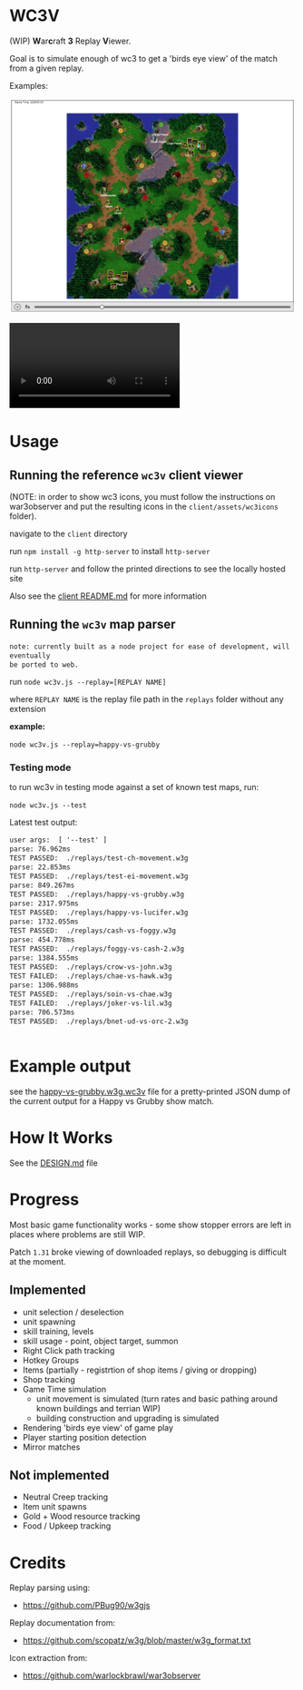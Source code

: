 # WC3V

 (WIP) **W**ar**c**raft **3** Replay **V**iewer.

 Goal is to simulate enough of wc3 to get a 'birds eye view'
 of the match from a given replay.

 Examples:

 ![Happy vs Grubby showmatch on Concealed Hill](/example-client-v2.png)

 ![Battle.net match with title commentary](/wc3v-beta-preview.webm)

# Usage

## Running the reference `wc3v` client viewer

(NOTE: in order to show wc3 icons, you must follow the instructions on war3observer
 and put the resulting icons in the `client/assets/wc3icons` folder).

navigate to the `client` directory

run `npm install -g http-server` to install `http-server`

run `http-server` and follow the printed directions to see the locally hosted site


Also see the [client README.md](client/README.md) for more information

## Running the `wc3v` map parser

```
note: currently built as a node project for ease of development, will eventually
be ported to web.
```

run `node wc3v.js --replay=[REPLAY NAME]`

where `REPLAY NAME` is the replay file path in the `replays` folder without any extension

**example:**

`node wc3v.js --replay=happy-vs-grubby`

### Testing mode

to run wc3v in testing mode against a set of known test maps, run:

`node wc3v.js --test`

Latest test output:

```
user args:  [ '--test' ]
parse: 76.962ms
TEST PASSED:  ./replays/test-ch-movement.w3g
parse: 22.853ms
TEST PASSED:  ./replays/test-ei-movement.w3g
parse: 849.267ms
TEST PASSED:  ./replays/happy-vs-grubby.w3g
parse: 2317.975ms
TEST PASSED:  ./replays/happy-vs-lucifer.w3g
parse: 1732.055ms
TEST PASSED:  ./replays/cash-vs-foggy.w3g
parse: 454.778ms
TEST PASSED:  ./replays/foggy-vs-cash-2.w3g
parse: 1384.555ms
TEST PASSED:  ./replays/crow-vs-john.w3g
TEST FAILED:  ./replays/chae-vs-hawk.w3g
parse: 1306.988ms
TEST PASSED:  ./replays/soin-vs-chae.w3g
TEST FAILED:  ./replays/joker-vs-lil.w3g
parse: 706.573ms
TEST PASSED:  ./replays/bnet-ud-vs-orc-2.w3g


```

# Example output

see the [happy-vs-grubby.w3g.wc3v](client/replays/happy-vs-grubby.w3g.wc3v) file for a pretty-printed JSON dump
of the current output for a Happy vs Grubby show match.

# How It Works

See the [DESIGN.md](/docs/DESIGN.md) file

# Progress

Most basic game functionality works - some show stopper errors
are left in places where problems are still WIP.

Patch `1.31` broke viewing of downloaded replays, so debugging
is difficult at the moment.

## Implemented
	
* unit selection / deselection
* unit spawning
* skill training, levels
* skill usage - point, object target, summon
* Right Click path tracking
* Hotkey Groups
* Items (partially - registrtion of shop items / giving or dropping)
* Shop tracking
* Game Time simulation
  * unit movement is simulated (turn rates and basic pathing around known buildings and terrian WIP)
  * building construction and upgrading is simulated
* Rendering 'birds eye view' of game play
* Player starting position detection
* Mirror matches

## Not implemented

* Neutral Creep tracking
* Item unit spawns
* Gold + Wood resource tracking
* Food / Upkeep tracking


# Credits

Replay parsing using:

* https://github.com/PBug90/w3gjs

Replay documentation from:

* https://github.com/scopatz/w3g/blob/master/w3g_format.txt

Icon extraction from:

* https://github.com/warlockbrawl/war3observer
